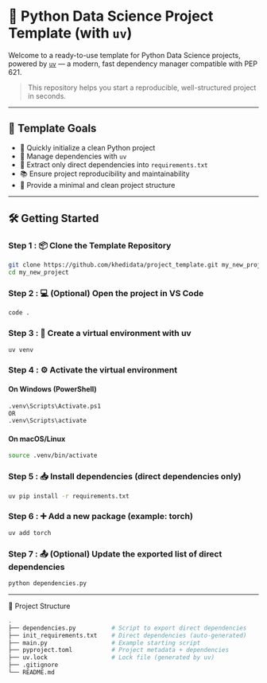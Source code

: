 # 🧪 Python Data Science Project Template (with `uv`)

Welcome to a ready-to-use template for Python Data Science projects, powered by [`uv`](https://github.com/astral-sh/uv) — a modern, fast dependency manager compatible with PEP 621.

> This repository helps you start a reproducible, well-structured project in seconds.

---

## 📌 Template Goals

- 🚀 Quickly initialize a clean Python project
- 🧩 Manage dependencies with `uv`
- 🔁 Extract only direct dependencies into `requirements.txt`
- 📚 Ensure project reproducibility and maintainability
- 🧼 Provide a minimal and clean project structure

---

## 🛠️ Getting Started

### Step 1 : 📦 Clone the Template Repository

```bash
git clone https://github.com/khedidata/project_template.git my_new_project
cd my_new_project
```

### Step 2 : 💻 (Optional) Open the project in VS Code  
```bash
code .
```

### Step 3 :  🐍 Create a virtual environment with uv  
```bash
uv venv
```

### Step 4 : ⚙️ Activate the virtual environment
#### On Windows (PowerShell)
```bash 
.venv\Scripts\Activate.ps1 
OR
.venv\Scripts\activate 
```
#### On macOS/Linux 
```bash
source .venv/bin/activate
```

### Step 5 : 📥 Install dependencies (direct dependencies only)
```bash
uv pip install -r requirements.txt
```

### Step 6 : ➕ Add a new package (example: torch)
```bash
uv add torch
```

### Step 7 : 📤 (Optional) Update the exported list of direct dependencies
```bash
python dependencies.py
```

---

🧾 Project Structure

```bash
.
├── dependencies.py          # Script to export direct dependencies
├── init_requirements.txt    # Direct dependencies (auto-generated)
├── main.py                  # Example starting script
├── pyproject.toml           # Project metadata + dependencies
├── uv.lock                  # Lock file (generated by uv)
├── .gitignore
└── README.md
```



